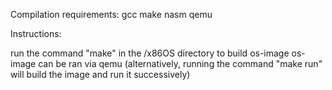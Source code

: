 Compilation requirements:
gcc
make
nasm
qemu


Instructions:

run the command "make" in the /x86OS directory to build os-image
os-image can be ran via qemu (alternatively, running the command "make run" will build the image and run it successively) 
